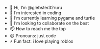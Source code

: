 - 👋 Hi, I’m @glebster32ruru
- 👀 I’m interested in coding
- 🌱 I’m currently learning pygame and turtle
- 💞️ I’m looking to collaborate on the best
- 📫 How to reach me the top
- 😄 Pronouns: just code
- ⚡ Fun fact: i love playing roblox

<!---
glebster32ruru/glebster32ruru is a ✨ special ✨ repository because its `README.md` (this file) appears on your GitHub profile.
You can click the Preview link to take a look at your changes.
--->
